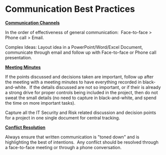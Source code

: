 # Communication Best Practices
<p><span style="text-decoration: underline;"><strong>Communication Channels</strong></span></p>
<p>In the order of effectiveness of general communication:  Face-to-face &gt; Phone call &gt; Email.</p>
<p>Complex Ideas: Layout idea in a PowerPoint/Word/Excel Document, communicate through email and follow up with Face-to-face or Phone call presentation.</p>
<p><span style="text-decoration: underline;"><strong>Meeting Minutes</strong></span></p>
<p>If the points discussed and decisions taken are important, follow up after the meeting with a meeting minutes to have everything recorded in black-and-white.  If the details discussed are not so important, or if their is already a strong drive for proper controls being included in the project, then do not sweat the small details (no need to capture in black-and-white, and spend the time on more important tasks).</p>
<p>Capture all the IT Security and Risk related discussion and decision points for a project in one single document for central tracking.</p>
<p><span style="text-decoration: underline;"><strong>Conflict Resolution</strong></span></p>
<p>Always ensure that written communication is "toned down" and is highlighting the best of intentions.  Any conflict should be resolved through a face-to-face meeting or through a phone conversation.</p>
